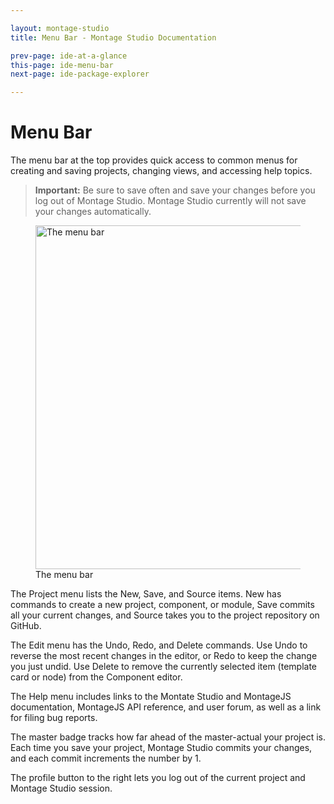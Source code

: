 ```yaml
---

layout: montage-studio
title: Menu Bar - Montage Studio Documentation

prev-page: ide-at-a-glance
this-page: ide-menu-bar
next-page: ide-package-explorer

---
```


# Menu Bar

The menu bar at the top provides quick access to common menus for creating and saving projects, changing views, and accessing help topics.

>**Important:** Be sure to save often and save your changes before you log out of Montage Studio. Montage Studio currently will not save your changes automatically.

<figure>
    <img src="{{site.baseurl}}/images/montage-studio/ide-overview/fig02.jpg" alt="The menu bar" style="width: 550px;">
    <figcaption>The menu bar</figcaption>
</figure>

The Project menu lists the New, Save, and Source items. New has commands to create a new project, component, or module, Save commits all your current changes, and Source takes you to the project repository on GitHub.

The Edit menu has the Undo, Redo, and Delete commands. Use Undo to reverse the most recent changes in the editor, or Redo to keep the change you just undid. Use Delete to remove the currently selected item (template card or node) from the Component editor.

The Help menu includes links to the Montate Studio and MontageJS documentation, MontageJS API reference, and user forum, as well as a link for filing bug reports.

The master badge tracks how far ahead of the master-actual your project is. Each time you save your project, Montage Studio commits your changes, and each commit increments the number by 1.

The profile button to the right lets you log out of the current project and Montage Studio session.
